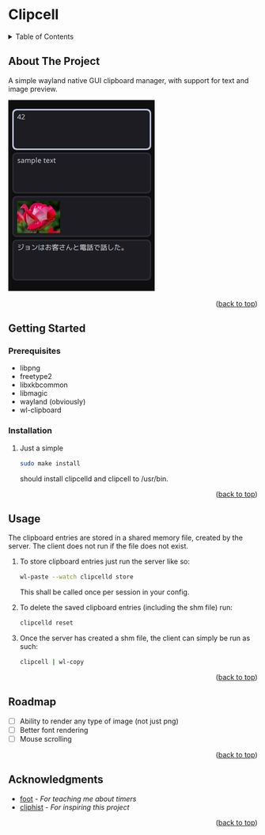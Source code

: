 <h1>Clipcell</h3>

<!-- TABLE OF CONTENTS -->
<details>
  <summary>Table of Contents</summary>
  <ol>
    <li>
      <a href="#about-the-project">About The Project</a>
    </li>
    <li>
      <a href="#getting-started">Getting Started</a>
      <ul>
        <li><a href="#prerequisites">Prerequisites</a></li>
        <li><a href="#installation">Installation</a></li>
      </ul>
    </li>
    <li><a href="#usage">Usage</a></li>
    <li><a href="#roadmap">Roadmap</a></li>
    <li><a href="#acknowledgments">Acknowledgments</a></li>
  </ol>
</details>



<!-- ABOUT THE PROJECT -->
## About The Project
A simple wayland native GUI clipboard manager, with support for text and image preview.

[![Product Name Screen Shot][product-screenshot]](https://example.com)



<p align="right">(<a href="#readme-top">back to top</a>)</p>



<!-- GETTING STARTED -->
## Getting Started

### Prerequisites
* libpng
* freetype2
* libxkbcommon
* libmagic
* wayland (obviously)
* wl-clipboard

### Installation

1. Just a simple
   ```sh
   sudo make install
   ```
   should install clipcelld and clipcell to /usr/bin.

<p align="right">(<a href="#readme-top">back to top</a>)</p>

<!-- USAGE EXAMPLES -->
## Usage

The clipboard entries are stored in a shared memory file, created by the server. The client does not run if the file does not exist.

1. To store clipboard entries just run the server like so:
   ```sh
   wl-paste --watch clipcelld store
   ```
   This shall be called once per session in your config.

2. To delete the saved clipboard entries (including the shm file) run:
   ```sh
   clipcelld reset
   ```
3. Once the server has created a shm file, the client can simply be run as such:
   ```sh
   clipcell | wl-copy
   ```

<p align="right">(<a href="#readme-top">back to top</a>)</p>

<!-- ROADMAP -->
## Roadmap

- [ ] Ability to render any type of image (not just png)
- [ ] Better font rendering
- [ ] Mouse scrolling

<p align="right">(<a href="#readme-top">back to top</a>)</p>

<!-- ACKNOWLEDGMENTS -->
## Acknowledgments

* [foot](https://codeberg.org/dnkl/foot) - *For teaching me about timers*
* [cliphist](https://github.com/sentriz/cliphist) - *For inspiring this project*

<p align="right">(<a href="#readme-top">back to top</a>)</p>

[product-screenshot]: images/screenshot.png
